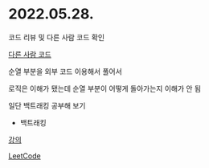 # 2022.05.28.

코드 리뷰 및 다른 사람 코드 확인

[다른 사람 코드](https://programmers.co.kr/learn/courses/30/lessons/1835/solution_groups?language=java)

순열 부분을 외부 코드 이용해서 풀어서

로직은 이해가 됐는데 순열 부분이 어떻게 돌아가는지 이해가 안 됨

일단 백트래킹 공부해 보기

* 백트래킹

[강의](https://www.youtube.com/watch?v=Ar40zcPoKEI&list=PLDV-cCQnUlIaAKZbfdkMU01MrMkeTvVgP&index=2)

[LeetCode](https://leetcode.com/problems/letter-combinations-of-a-phone-number/)
